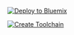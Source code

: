 [![Deploy to Bluemix](https://bluemix.net/deploy/button.png)](https://bluemix.net/deploy)

[![Create Toolchain](https://console.ng.bluemix.net/devops/graphics/create_toolchain_button.png)](https://console.ng.bluemix.net/devops/setup/deploy/?repository=https://github.com/seabaylea/swiftCloudant)
